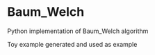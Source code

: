 # Baum_Welch
Python implementation of Baum_Welch algorithm

Toy example generated and used as example
